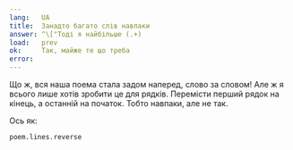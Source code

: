 ```yaml
---
lang:   UA
title:  Занадто багато слів навпаки
answer: ^\["Тоді я найбільше (.+)
load:   prev
ok:     Так, майже те що треба
error:  
---
```


Що ж, вся наша поема стала задом наперед, слово за словом! Але ж я всього лише хотів зробити це для рядків.
Перемісти перший рядок на кінець, а останній на початок. Тобто навпаки, але не так.

Ось як:

    poem.lines.reverse
